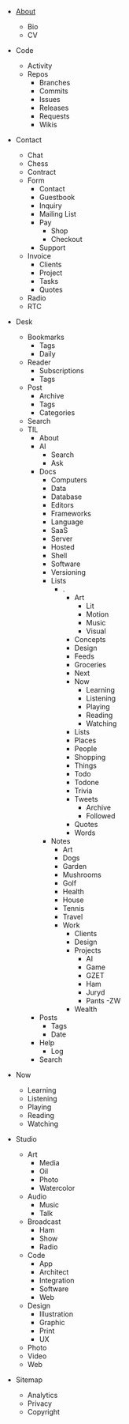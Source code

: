 - [About](https://davidawindham.com/about/)
  - Bio
  - CV
- Code
  - Activity
  - Repos
    - Branches
    - Commits
    - Issues
    - Releases
    - Requests
    - Wikis
- Contact
  - Chat
  - Chess
  - Contract
  - Form
    - Contact
    - Guestbook
    - Inquiry
    - Mailing List
    - Pay
      - Shop
      - Checkout
    - Support
  - Invoice
    - Clients
    - Project
    - Tasks
    - Quotes
  - Radio
  - RTC
- Desk
  - Bookmarks
    - Tags
    - Daily
  - Reader
    - Subscriptions
    - Tags
  - Post
    - Archive
    - Tags
    - Categories
  - Search
  - TIL
    - About
    - AI
      - Search
      - Ask
    - Docs
      - Computers
      - Data
      - Database
      - Editors
      - Frameworks
      - Language
      - SaaS
      - Server
      - Hosted
      - Shell
      - Software
      - Versioning
      - Lists
        - .
          - Art
            - Lit
            - Motion
            - Music
            - Visual
          - Concepts
          - Design
          - Feeds
          - Groceries
          - Next
          - Now
            - Learning
            - Listening
            - Playing
            - Reading
            - Watching
          - Lists
          - Places
          - People
          - Shopping
          - Things
          - Todo
          - Todone
          - Trivia
          - Tweets
            - Archive
            - Followed
          - Quotes
          - Words
      - Notes
        - Art
        - Dogs
        - Garden
        - Mushrooms
        - Golf
        - Health
        - House
        - Tennis
        - Travel
        - Work
          - Clients
          - Design
          - Projects
            - AI
            - Game
            - GZET
            - Ham
            - Juryd
            - Pants
            -ZW
          - Wealth
    - Posts
      - Tags
      - Date
    - Help
      - Log
    - Search
- Now
  - Learning
  - Listening
  - Playing 
  - Reading
  - Watching
- Studio

  - Art
    - Media
    - Oil
    - Photo
    - Watercolor
  - Audio
    - Music
    - Talk
  - Broadcast
    - Ham
    - Show
    - Radio
  - Code
    - App
    - Architect
    - Integration
    - Software
    - Web
  - Design
    - Illustration
    - Graphic
    - Print
    - UX
  - Photo
  - Video
  - Web
- Sitemap
  - Analytics
  - Privacy
  - Copyright